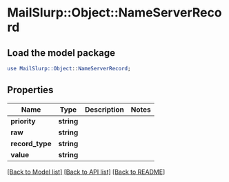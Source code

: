 # MailSlurp::Object::NameServerRecord

## Load the model package
```perl
use MailSlurp::Object::NameServerRecord;
```

## Properties
Name | Type | Description | Notes
------------ | ------------- | ------------- | -------------
**priority** | **string** |  | 
**raw** | **string** |  | 
**record_type** | **string** |  | 
**value** | **string** |  | 

[[Back to Model list]](../README.md#documentation-for-models) [[Back to API list]](../README.md#documentation-for-api-endpoints) [[Back to README]](../README.md)


